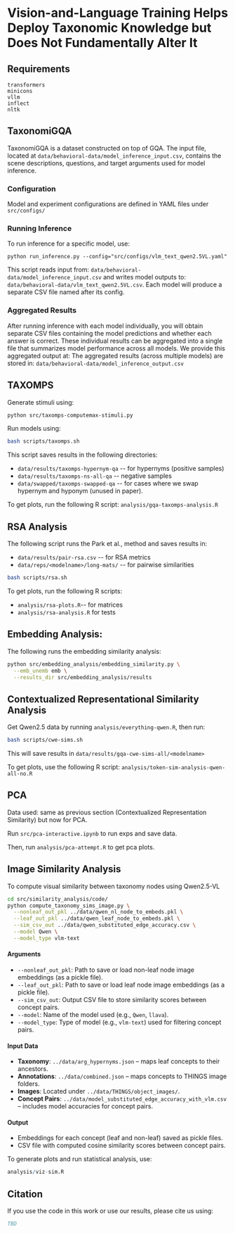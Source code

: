 # Vision-and-Language Training Helps Deploy Taxonomic Knowledge but Does Not Fundamentally Alter It


## Requirements
```
transformers
minicons
vllm
inflect
nltk
```

## TaxonomiGQA
TaxonomiGQA is a dataset constructed on top of GQA. The input file, located at
`data/behavioral-data/model_inference_input.csv`, contains the scene descriptions, questions, and target arguments used for model inference.

### Configuration

Model and experiment configurations are defined in YAML files under 
`src/configs/`

### Running Inference

To run inference for a specific model, use:
```
python run_inference.py --config="src/configs/vlm_text_qwen2.5VL.yaml"
```
This script reads input from:
`data/behavioral-data/model_inference_input.csv`
and writes model outputs to:
`data/behavioral-data/vlm_text_qwen2.5VL.csv`.
Each model will produce a separate CSV file named after its config.

### Aggregated Results

After running inference with each model individually, you will obtain separate CSV files containing the model predictions and whether each answer is correct. These individual results can be aggregated into a single file that summarizes model performance across all models. We provide this aggregated output at:
The aggregated results (across multiple models) are stored in:
`data/behavioral-data/model_inference_output.csv`

## TAXOMPS

Generate stimuli using:

```bash
python src/taxomps-computemax-stimuli.py
```

Run models using:
```bash
bash scripts/taxomps.sh
```

This script saves results in the following directories:
* `data/results/taxomps-hypernym-qa` -- for hypernyms (positive samples)
* `data/results/taxomps-ns-all-qa` -- negative samples
* `data/swapped/taxomps-swapped-qa` -- for cases where we swap hypernym and hyponym (unused in paper).

To get plots, run the following R script: `analysis/gqa-taxomps-analysis.R`


## RSA Analysis

The following script runs the Park et al., method and saves results in:
* `data/results/pair-rsa.csv` -- for RSA metrics
* `data/reps/<modelname>/long-mats/` -- for pairwise similarities

```bash
bash scripts/rsa.sh
```

To get plots, run the following R scripts: 
* `analysis/rsa-plots.R`-- for matrices
* `analysis/rsa-analysis.R` for tests

## Embedding Analysis:

The following runs the embedding similarity analysis:
```bash
python src/embedding_analysis/embedding_similarity.py \
  --emb_unemb emb \
  --results_dir src/embedding_analysis/results
```

## Contextualized Representational Similarity Analysis

Get Qwen2.5 data by running `analysis/everything-qwen.R`, then run:

```bash
bash scripts/cwe-sims.sh
```

This will save results in `data/results/gqa-cwe-sims-all/<modelname>`

To get plots, use the following R script: `analysis/token-sim-analysis-qwen-all-no.R`

## PCA

Data used: same as previous section (Contextualized Representation Similarity) but now for PCA. 

Run `src/pca-interactive.ipynb` to run exps and save data.

Then, run `analysis/pca-attempt.R` to get pca plots.


## Image Similarity Analysis

To compute visual similarity between taxonomy nodes using Qwen2.5-VL 

```bash
cd src/similarity_analysis/code/
python compute_taxonomy_sims_image.py \
  --nonleaf_out_pkl ../data/qwen_nl_node_to_embeds.pkl \
  --leaf_out_pkl ../data/qwen_leaf_node_to_embeds.pkl \
  --sim_csv_out ../data/qwen_substituted_edge_accuracy.csv \
  --model Qwen \
  --model_type vlm-text
```

#### Arguments

* `--nonleaf_out_pkl`: Path to save or load non-leaf node image embeddings (as a pickle file).
* `--leaf_out_pkl`: Path to save or load leaf node image embeddings (as a pickle file).
* `--sim_csv_out`: Output CSV file to store similarity scores between concept pairs.
* `--model`: Name of the model used (e.g., `Qwen`, `llava`).
* `--model_type`: Type of model (e.g., `vlm-text`) used for filtering concept pairs.

#### Input Data

* **Taxonomy**: `../data/arg_hypernyms.json` – maps leaf concepts to their ancestors.
* **Annotations**: `../data/combined.json` – maps concepts to THINGS image folders.
* **Images**: Located under `../data/THINGS/object_images/`.
* **Concept Pairs**: `../data/model_substituted_edge_accuracy_with_vlm.csv` – includes model accuracies for concept pairs.

#### Output

* Embeddings for each concept (leaf and non-leaf) saved as pickle files.
* CSV file with computed cosine similarity scores between concept pairs.

To generate plots and run statistical analysis, use:

```R
analysis/viz-sim.R
```


## Citation

If you use the code in this work or use our results, please cite us using:

```bibtex
TBD
```
